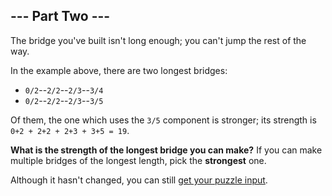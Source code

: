 ## --- Part Two ---

The bridge you've built isn't long enough; you can't jump the rest of the way.

In the example above, there are two longest bridges:

* `0/2`--`2/2`--`2/3`--`3/4`
* `0/2`--`2/2`--`2/3`--`3/5`

Of them, the one which uses the `3/5` component is stronger; its strength is
`0+2 + 2+2 + 2+3 + 3+5 = 19`.

**What is the strength of the longest bridge you can make?** If you can make
multiple bridges of the longest length, pick the **strongest** one.

Although it hasn't changed, you can still [get your puzzle input](input.txt).
